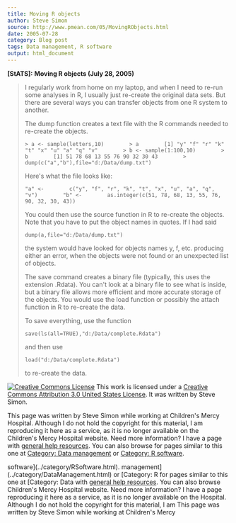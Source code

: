 ```yaml
---
title: Moving R objects
author: Steve Simon
source: http://www.pmean.com/05/MovingRObjects.html
date: 2005-07-28
category: Blog post
tags: Data management, R software
output: html_document
---
```

**[StATS]:** **Moving R objects (July 28, 2005)**

> I regularly work from home on my laptop, and when I need to re-run
> some analyses in R, I usually just re-create the original data sets.
> But there are several ways you can transfer objects from one R system
> to another.
>
> The dump function creates a text file with the R commands needed to
> re-create the objects.
>
> `> a <- sample(letters,10)        > a        [1] "y" "f" "r" "k" "t" "x" "u" "a" "q" "v"        > b <- sample(1:100,10)        > b        [1] 51 78 68 13 55 76 90 32 30 43        > dump(c("a","b"),file="d:/Data/dump.txt")`
>
> Here\'s what the file looks like:
>
> `"a" <-        c("y", "f", "r", "k", "t", "x", "u", "a", "q", "v")        "b" <-        as.integer(c(51, 78, 68, 13, 55, 76, 90, 32, 30, 43))`
>
> You could then use the source function in R to re-create the objects.
> Note that you have to put the object names in quotes. If I had said
>
> `dump(a,file="d:/Data/dump.txt")`
>
> the system would have looked for objects names y, f, etc. producing
> either an error, when the objects were not found or an unexpected list
> of objects.
>
> The save command creates a binary file (typically, this uses the
> extension .Rdata). You can\'t look at a binary file to see what is
> inside, but a binary file allows more efficient and more accurate
> storage of the objects. You would use the load function or possibly
> the attach function in R to re-create the data.
>
> To save everything, use the function
>
> `save(ls(all=TRUE),"d:/Data/complete.Rdata")`
>
> and then use
>
> `load("d:/Data/complete.Rdata")`
>
> to re-create the data.

[![Creative Commons
License](http://i.creativecommons.org/l/by/3.0/us/80x15.png)](http://creativecommons.org/licenses/by/3.0/us/)
This work is licensed under a [Creative Commons Attribution 3.0 United
States License](http://creativecommons.org/licenses/by/3.0/us/). It was
written by Steve Simon.

This page was written by Steve Simon while working at Children\'s Mercy
Hospital. Although I do not hold the copyright for this material, I am
reproducing it here as a service, as it is no longer available on the
Children\'s Mercy Hospital website. Need more information? I have a page
with [general help resources](../GeneralHelp.html). You can also browse
for pages similar to this one at [Category: Data
management](../category/DataManagement.html) or [Category: R
software](../category/RSoftware.html).
<!---More--->
software](../category/RSoftware.html).
management](../category/DataManagement.html) or [Category: R
for pages similar to this one at [Category: Data
with [general help resources](../GeneralHelp.html). You can also browse
Children\'s Mercy Hospital website. Need more information? I have a page
reproducing it here as a service, as it is no longer available on the
Hospital. Although I do not hold the copyright for this material, I am
This page was written by Steve Simon while working at Children\'s Mercy

<!---Do not use
**[StATS]:** **Moving R objects (July 28, 2005)**
This page was written by Steve Simon while working at Children\'s Mercy
Hospital. Although I do not hold the copyright for this material, I am
reproducing it here as a service, as it is no longer available on the
Children\'s Mercy Hospital website. Need more information? I have a page
with [general help resources](../GeneralHelp.html). You can also browse
for pages similar to this one at [Category: Data
management](../category/DataManagement.html) or [Category: R
software](../category/RSoftware.html).
--->

